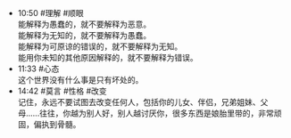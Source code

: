 
- 10:50 #理解 #顺眼<br>能解释为愚蠢的，就不要解释为恶意。<br>能解释为无知的，就不要解释为愚蠢。<br>能解释为可原谅的错误的，就不要解释为无知。<br>能用你未知的其他原因解释的，就不要解释为错误。
- 11:33 #心态 <br>这个世界没有什么事是只有坏处的。
- 14:42 #莫言 #性格 #改变<br>记住，永远不要试图去改变任何人，包括你的儿女、伴侣，兄弟姐妹、父母..….往往，你越为别人好，别人越讨厌你，很多东西是娘胎里带的，非常顽固，偏执到骨髓。